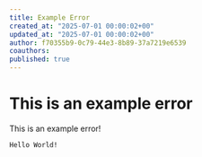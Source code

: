 ```yaml
---
title: Example Error
created_at: "2025-07-01 00:00:02+00"
updated_at: "2025-07-01 00:00:02+00"
author: f70355b9-0c79-44e3-8b89-37a7219e6539
coauthors:
published: true
---
```


# This is an example error

This is an example error!

```pascal
Hello World!
```